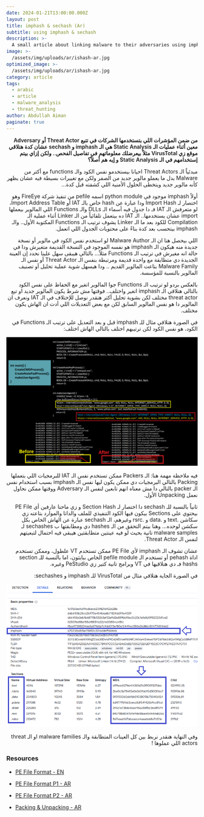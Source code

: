 ```yaml
---
date: 2024-01-21T13:00:00.000Z
layout: post
title: imphash & sechash (Ar)
subtitle: using imphash & sechash
description: >-
  A small article about linking malware to their adversaries using imphash and sechash
image: >-
  /assets/img/uploads/ar/ishash-ar.jpg
optimized_image: >-
  /assets/img/uploads/ar/ishash-ar.jpg
category: article
tags:
  - arabic
  - article
  - malware_analysis
  - threat_hunting
author: Abdullah Aiman
paginate: true
---
```


<p dir="rtl" style="font-weight:600">
<span>
من ضمن المؤشرات اللي بتستخدمها الشركات في تتبع Threat Actor أو Adversary معين أثناء عمليات الـ Static Analysis هي الـ imphash و sechash عشان كدة هتلاقي موقع زي VirusTotal مثلاً بيعرضلك معلوماتهم في تفاصيل الفحص.. ولكن إزاي بيتم إستخدامهم في الـ Static Analysis و إيه هم أصلاً؟
</span>
</p>

<p dir="rtl">
<span>
مبدئياً الـ Threat Actors احيانا بيستخدمو نفس الكود والـ functions مع أكتر من Malware بدل ما يعملو مالوير جديد من الصفر ولكن مع تغييرات بسيطة فيه عشان يظهر كأنه مالوير جديد ويتخطى الحلول الأمنية اللي كشفته قبل كدة... 
</span>
</p>

<p dir="rtl">
<span>
أولاً imphash موجود في python module اسمه pefile من تنفيذ شركة FireEye وهو اختصار لـ Import Hash ودا عبارة عن hash خاص بالـ IAT أو Import Address Table، لو متعرفش الـ IAT فـ دا جدول فيه أسماء الـ DLLs والـ Functions اللي المالوير بيعملها import عشان يستخدمها.. الـ IAT ده بيتعمل تلقائياً من الـ Linker أثناء عملية الـ Compilation للكود بعد ما الـ Linker يشوف ترتيب الـ Functions المكتوبة الأول.. والـ imphash بيتحسب بعد كدة بناءً على محتويات الجدول اللي اتعمل.
</span>
</p>

<p dir="rtl">
<span>
اللي بيحصل هنا ان الـ Malware Author لو استخدم نفس الكود في مالوير أو نسخة جديدة منه هيكون الـ imphash هو نفسه الموجود في النسخة القديمة متغيرش ودا في حالة انه مغيرش في ترتيب الـ Functions مثلاً... بالتالي هيبقى سهل علينا نحدد إن العينة الجديدة دي متطابقة مع واحدة قديمة ومرتبطة بنفس الـ Threat Actor أو نفس الـ Malware Family بتاعت المالوير القديم .. ودا هيسهل شوية عملية تحليل أو تصنيف المالوير بالنسبة للمؤسسة.
</span>
</p>

<p dir="rtl">
<span>
بالعكس بردو لو ترتيب الـ Functions جوا المالوير اتغير مع الحفاظ على نفس الكود بالتالي هتلاقي الـ imphash اتغير واختلف.. فوقتها مش شرط يكون المالوير جديد او تبع threat actor مختلف لكن بشوية تحليل أكتر هنقدر نوصل للإختلاف في الـ IAT ونعرف ان المالوير دا هو نفس المالوير السابق لكن مع بعض التعديلات اللي أدت ان الهاش يكون مختلف.
</span>
</p>

<p dir="rtl">
<span>
في الصورة هتلاقي مثال للـ imphash قبل و بعد التعديل على ترتيب الـ Functions في الكود، هو نفس الكود لكن ترتيبهم اختلف بالتالي الهاش اختلف:
</span>
</p>

![](/assets/img/uploads/i-s-hash/1.png)

<p dir="rtl">
<span>
فيه ملاحظة مهمة هنا: الـ Packers ممكن تستخدم نفس الـ IAT للبرمجيات اللي بتعملها Packing بالتالي البرمجيات دي ممكن يكون ليها نفس الـ imphash بسبب استخدام نفس الـ packer بالتالي دا مش معناه انهم تابعين لنفس الـ Adversary ووقتها ممكن نحاول نعمل Unpacking الأول.
</span>
</p>

<p dir="rtl">
<span>
ثانياً بالنسبة للـ sechash دا اختصار لـ Section Hash و زي ماحنا عارفين أي PE File بيحتوي على Sections بيكون فيها الكود التنفيذي للملف والداتا والموارد بتاعته زي سكاشن .text و .data و .rsrc وغيرهم، الـ sechash عبارة عن الهاش الخاص بكل سكشن لوحده... وهنا بيتم التحقق من الـ hashes دي ومطابقتها ب sechashes لـ malware samples تانية بحيث لو فيه عينتين متطابقتين هيبقى فيه احتمال لتبعيتهم لنفس الـ Threat Actor.
</span>
</p>

<p dir="rtl">
<span>
عشان تشوف الـ imphash لأي PE File ممكن تستخدم VT علطول، وممكن تستخدم اداة pehash أو تستخدم الـ pefile module الخاص ببايثون، اما بالنسبة للـ section hashs فـ دي هتلاقيها في VT وبرامج تانية كتير زي PeStudio وغيره.
</span>
</p>

<p dir="rtl">
<span>
في الصورة الجاية هتلاقي مثال من VirusTotal للـ imphash و sechashes:
</span>
</p>

![](/assets/img/uploads/i-s-hash/2.png)

<p dir="rtl">
<span>
وفي النهاية هنقدر نربط بين كل العينات المتطابقة والـ malware families او الـ threat actors اللي عملوها !
</span>
</p>

### Resources

- [PE File Format - EN](https://0xfh.github.io/pe-file-format/)

- [PE File Format P1 - AR](https://0xbatx.blogspot.com/2022/06/PEFile1.html)

- [PE File Format P2 - AR](https://0xbatx.blogspot.com/2022/06/PEFile2.html)

- [Packing & Unpacking - AR](https://0xbatx.blogspot.com/2022/06/Packing.html)

